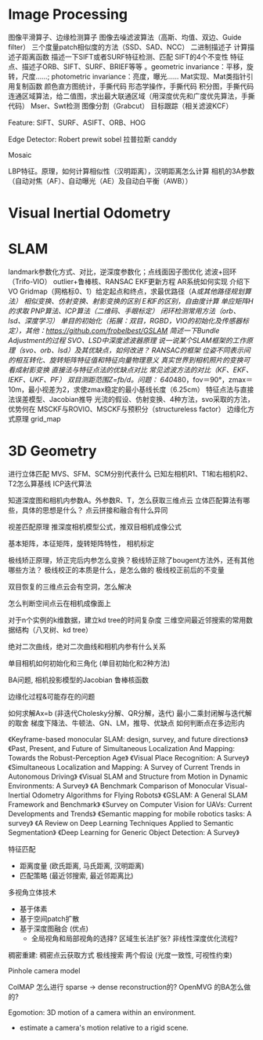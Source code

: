 
# Image Processing

图像平滑算子、边缘检测算子
图像去噪滤波算法（高斯、均值、双边、Guide filter）
三个度量patch相似度的方法（SSD、SAD、NCC）
二进制描述子
计算描述子距离函数
描述一下SIFT或者SURF特征检测、匹配
SIFT的4个不变性
特征点、描述子ORB、SIFT、SURF、BRIEF等等 。geometric invariance：平移，旋转，尺度……; photometric invariance：亮度，曝光……
Mat实现、Mat类指针引用复制函数
颜色直方图统计，手撕代码
形态学操作，手撕代码
积分图，手撕代码
连通区域算法，给二值图，求出最大联通区域（用深度优先和广度优先算法，手撕代码）
Mser、Swt检测
图像分割（Grabcut）
目标跟踪（相关滤波KCF）

Feature: SIFT、SURF、ASIFT、ORB、HOG

Edge Detector: Robert prewit sobel 拉普拉斯 canddy

Mosaic

LBP特征。原理，如何计算相似性（汉明距离），汉明距离怎么计算
相机的3A参数（自动对焦（AF）、自动曝光（AE）及自动白平衡（AWB））

# Visual Inertial Odometry

# SLAM
landmark参数化方式、对比，逆深度参数化；点线面因子图优化
滤波+回环（Trifo-VIO）
outlier+鲁棒核、RANSAC
EKF更新方程
AR系统如何实现
介绍下VO
Gridmap（网格标0、1）给定起点和终点，求最优路径（A*或其他路径规划算法）
相似变换、仿射变换、射影变换的区别
E和F的区别，自由度计算
单应矩阵H的求取
PNP算法、ICP算法（二维码、手眼标定）
闭环检测常用方法（orb、lsd、深度学习）
单目的初始化（拓展：双目，RGBD，VIO的初始化及传感器标定），其他：https://github.com/frobelbest/GSLAM
简述一下Bundle Adjustment的过程
SVO、LSD中深度滤波器原理
说一说某个SLAM框架的工作原理（svo、orb、lsd）及其优缺点，如何改进？
RANSAC的框架
位姿不同表示间的相互转化、旋转矩阵特征值和特征向量物理意义
真实世界到相机照片的变换可看成射影变换
直接法与特征点法的优缺点对比
常见滤波方法的对比（KF、EKF、IEKF、UKF、PF）
双目测距范围Z=fb/d。问题： 640*480，fov＝90°，zmax＝10m，最小视差为2，求使zmax稳定的最小基线长度（6.25cm）
特征点法与直接法误差模型、Jacobian推导
光流的假设、仿射变换、4种方法，svo采取的方法，优势何在
MSCKF与ROVIO、MSCKF与预积分（structureless factor）
边缘化方式原理
grid_map

# 3D Geometry
进行立体匹配
MVS、SFM、SCM分别代表什么
已知左相机R1、T1和右相机R2、T2怎么算基线
ICP迭代算法

知道深度图和相机内参数A。外参数R、T，怎么获取三维点云
立体匹配算法有哪些，具体的思想是什么？
点云拼接和融合有什么异同

视差匹配原理
推深度相机模型公式，推双目相机成像公式

基本矩阵，本征矩阵，旋转矩阵特性，
相机标定

极线矫正原理，矫正完后内参怎么变换？极线矫正除了bougent方法外，还有其他哪些方法？
极线校正的本质是什么，是怎么做的
极线校正前后的不变量

双目恢复的三维点云会有空洞，怎么解决

怎么判断空间点云在相机成像面上

对于n个实例的k维数据，建立kd tree的时间复杂度
三维空间最近邻搜索的常用数据结构（八叉树、kd tree）

绝对二次曲线，绝对二次曲线和相机内参有什么关系

单目相机如何初始化和三角化 (单目初始化和2种方法)

BA问题, 相机投影模型的Jacobian
鲁棒核函数

边缘化过程&可能存在的问题


如何求解Ax=b (非迭代Cholesky分解、QR分解，迭代)
最小二乘封闭解与迭代解的取舍
梯度下降法、牛顿法、GN、LM，推导、优缺点
如何判断点在多边形内


《Keyframe-based monocular SLAM: design, survey, and future directions》
《Past, Present, and Future of Simultaneous Localization And Mapping: Towards the Robust-Perception Age》
《Visual Place Recognition: A Survey》
《Simultaneous Localization and Mapping: A Survey of Current Trends in Autonomous Driving》
《Visual SLAM and Structure from Motion in Dynamic Environments: A Survey》
《A Benchmark Comparison of Monocular Visual-Inertial Odometry Algorithms for Flying Robots》
《GSLAM: A General SLAM Framework and Benchmark》
《Survey on Computer Vision for UAVs: Current Developments and Trends》
《Semantic mapping for mobile robotics tasks: A survey》
《A Review on Deep Learning Techniques Applied to Semantic Segmentation》
《Deep Learning for Generic Object Detection: A Survey》

特征匹配
- 距离度量 (欧氏距离, 马氏距离, 汉明距离)
- 匹配策略 (最近邻搜索, 最近邻距离比)

多视角立体技术
- 基于体素
- 基于空间patch扩散
- 基于深度图融合 (优点)
    - 全局视角和局部视角的选择? 区域生长法扩张? 非线性深度优化流程?

稠密重建:
稠密点云获取方式
极线搜索
两个假设 (光度一致性, 可视性约束)


Pinhole camera model


ColMAP 怎么进行 sparse -> dense reconstruction的?
OpenMVG 的BA怎么做的?


Egomotion: 3D motion of a camera within an environment. 
- estimate a camera's motion relative to a rigid scene.